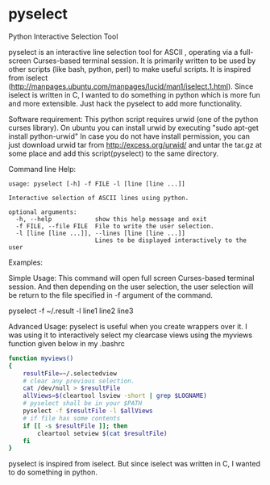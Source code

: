 pyselect
========

Python Interactive Selection Tool

pyselect is an interactive line selection tool for ASCII , operating via a
full-screen Curses-based terminal session. It is primarily written to be used by
other scripts (like bash, python, perl) to make useful scripts. It is inspired
from iselect (http://manpages.ubuntu.com/manpages/lucid/man1/iselect.1.html).
Since iselect is written in C, I wanted to do something in python which is more
fun and more extensible. Just hack the pyselect to add more functionality.

Software requirement:
This python script requires urwid (one of the python curses library). On ubuntu
you can install urwid by executing "sudo apt-get install  python-urwid" In case
you do not have install permission, you can just download urwid tar from
http://excess.org/urwid/ and untar the tar.gz at some place and add this
script(pyselect) to the same directory.

Command line Help:
```
usage: pyselect [-h] -f FILE -l [line [line ...]]

Interactive selection of ASCII lines using python.

optional arguments:
  -h, --help            show this help message and exit
  -f FILE, --file FILE  File to write the user selection.
  -l [line [line ...]], --lines [line [line ...]]
                        Lines to be displayed interactively to the user
```

Examples:

Simple Usage:
This command will open full screen Curses-based terminal session. And then
depending on the user selection, the user selection will be return to the file
specified in -f argument of the command.

pyselect -f ~/.result -l line1 line2 line3

Advanced Usage:
pyselect is useful when you create wrappers over it. I was using it to
interactively select my clearcase views using the myviews function given below
in my .bashrc

```bash
function myviews()
{
    resultFile=~/.selectedview
    # clear any previous selection.
    cat /dev/null > $resultFile
    allViews=$(cleartool lsview -short | grep $LOGNAME)
    # pyselect shall be in your $PATH
    pyselect -f $resultFile -l $allViews
    # if file has some contents
    if [[ -s $resultFile ]]; then
        cleartool setview $(cat $resultFile)
    fi
}
```
pyselect is inspired from iselect. But since iselect was written in C, I wanted to do something in python.
